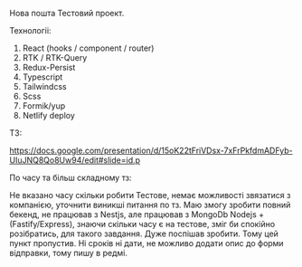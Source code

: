 Нова пошта Тестовий проект.

Технологіі:

1. React (hooks / component / router)
2. RTK / RTK-Query
3. Redux-Persist
4. Typescript
5. Tailwindcss
6. Scss
7. Formik/yup
8. Netlify deploy

ТЗ:

https://docs.google.com/presentation/d/15oK22tFriVDsx-7xFrPkfdmADFyb-UIuJNQ8Qo8Uw94/edit#slide=id.p

По часу та більш складному тз:

Не вказано часу скільки робити Тестове, немає можливості звязатися з компанією, уточнити виникші питання по тз. Маю змогу зробити повний бекенд, не працював з Nestjs, але працював з MongoDb Nodejs + (Fastify/Express), знаючи скільки часу є на тестове, зміг би спокійно розібратись, для такого завдання. Дуже поспішав зробити. Тому цей пункт пропустив. Ні сроків ні дати, не можливо додати опис до форми відправки, тому пишу в редмі.
